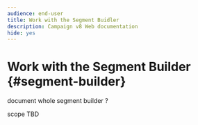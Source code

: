 ```yaml
---
audience: end-user
title: Work with the Segment Buidler
description: Campaign v8 Web documentation
hide: yes
---
```

# Work with the Segment Builder {#segment-builder}

document whole segment builder ?

scope TBD 
